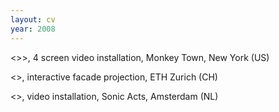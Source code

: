 ```yaml
---
layout: cv
year: 2008
---
```


<<line disease>>>, 4 screen video installation, Monkey Town, New York (US)

<<Sensitive Tapestry>>, interactive facade projection, ETH Zurich (CH)

<<silq>>, video installation, Sonic Acts, Amsterdam (NL)



